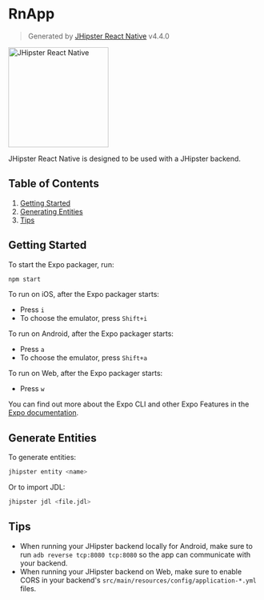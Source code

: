 # RnApp

> Generated by [JHipster React Native](https://github.com/jhipster/generator-jhipster-react-native) v4.4.0

<div>
    <a href="https://github.com/jhipster/generator-jhipster-react-native">
        <img src="https://raw.githubusercontent.com/jhipster/generator-jhipster-react-native/9f7665e3cafd6032de4a73d469789855b55a4f33/docs/images/jh-rn-logo.png" alt="JHipster React Native" height="200">
    </a>
</div>

JHipster React Native is designed to be used with a JHipster backend.

## Table of Contents

1. [Getting Started](#getting-started)
2. [Generating Entities](#entities)
3. [Tips](#tips)

## Getting Started

To start the Expo packager, run:

```bash
npm start
```

To run on iOS, after the Expo packager starts:

- Press `i`
- To choose the emulator, press `Shift+i`

To run on Android, after the Expo packager starts:

- Press `a`
- To choose the emulator, press `Shift+a`

To run on Web, after the Expo packager starts:

- Press `w`

You can find out more about the Expo CLI and other Expo Features in the [Expo documentation](https://docs.expo.io/).

## Generate Entities

To generate entities:

```bash
jhipster entity <name>
```

Or to import JDL:

```bash
jhipster jdl <file.jdl>
```

## Tips

- When running your JHipster backend locally for Android, make sure to run `adb reverse tcp:8080 tcp:8080` so the app can communicate with your backend.
- When running your JHipster backend on Web, make sure to enable CORS in your backend's `src/main/resources/config/application-*.yml` files.
